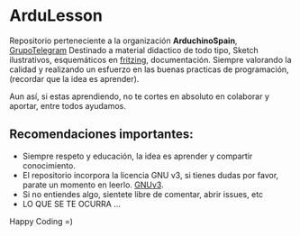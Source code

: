 # ArduLesson

Repositorio perteneciente a la organización **ArduchinoSpain**, [GrupoTelegram](https://telegram.me/joinchat/CmQsYD9kPvxWh4b1PD93ZQ)
Destinado a material didactico de todo tipo, Sketch ilustrativos, esquemáticos en [fritzing](http://fritzing.org/home/), documentación. 
Siempre valorando la calidad y realizando un esfuerzo en las buenas practicas de programación, (recordar que la idea es aprender).

Aun así, si estas aprendiendo, no te cortes en absoluto en colaborar y aportar, entre todos ayudamos.

## Recomendaciones importantes:

- Siempre respeto y educación, la idea es aprender y compartir conocimiento. 
- El repositorio incorpora la licencia GNU v3, si tienes dudas por favor, parate un momento en leerlo. [GNUv3](https://github.com/ArduchinoSpain/ArduLesson/blob/master/LICENSE).
- Si no entiendes algo, sientete libre de comentar, abrir issues, etc
- LO QUE SE TE OCURRA ...

Happy Coding =)
